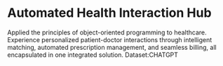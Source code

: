 # Automated Health Interaction Hub
Applied the principles of object-oriented programming to healthcare. Experience personalized patient-doctor interactions through intelligent matching, automated prescription management, and seamless billing, all encapsulated in one integrated solution.
Dataset:CHATGPT
